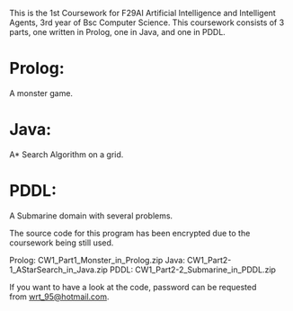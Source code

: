 This is the 1st Coursework for F29AI Artificial Intelligence and Intelligent Agents, 3rd year of Bsc Computer Science.
This coursework consists of 3 parts, one written in Prolog, one in Java, and one in PDDL. 

# Prolog: 
A monster game. 

# Java: 
A* Search Algorithm on a grid. 

# PDDL: 
A Submarine domain with several problems. 

The source code for this program has been encrypted due to the coursework being still used.

Prolog: CW1_Part1_Monster_in_Prolog.zip
Java: CW1_Part2-1_AStarSearch_in_Java.zip
PDDL: CW1_Part2-2_Submarine_in_PDDL.zip

If you want to have a look at the code, password can be requested from wrt_95@hotmail.com.
